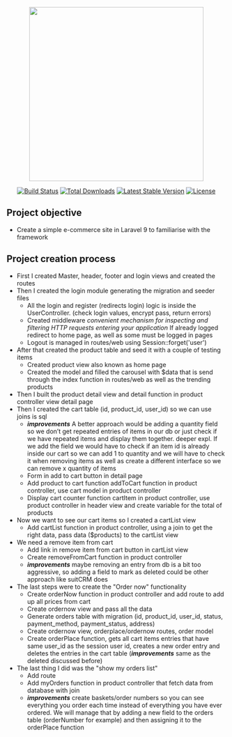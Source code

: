 <p align="center"><a href="https://laravel.com" target="_blank"><img src="https://raw.githubusercontent.com/laravel/art/master/logo-lockup/5%20SVG/2%20CMYK/1%20Full%20Color/laravel-logolockup-cmyk-red.svg" width="400"></a></p>

<p align="center">
<a href="https://travis-ci.org/laravel/framework"><img src="https://travis-ci.org/laravel/framework.svg" alt="Build Status"></a>
<a href="https://packagist.org/packages/laravel/framework"><img src="https://img.shields.io/packagist/dt/laravel/framework" alt="Total Downloads"></a>
<a href="https://packagist.org/packages/laravel/framework"><img src="https://img.shields.io/packagist/v/laravel/framework" alt="Latest Stable Version"></a>
<a href="https://packagist.org/packages/laravel/framework"><img src="https://img.shields.io/packagist/l/laravel/framework" alt="License"></a>
</p>

## Project objective
- Create a simple e-commerce site in Laravel 9 to familiarise with the framework

## Project creation process
- First I created Master, header, footer and login views and created the routes
- Then I created the login module generating the migration and seeder files
  - All the login and register (redirects login) logic is inside the UserController. (check login values, encrypt pass, return errors)
  - Created middleware *convenient mechanism for inspecting and filtering HTTP requests entering your application* If already logged redirect to home page, as well as some must be logged in pages
  - Logout is managed in routes/web using Session::forget('user')
- After that created the product table and seed it with a couple of testing items
  - Created product view also known as home page
  - Created the model and filled the carousel with $data that is send through the index function in routes/web as well as the trending products
- Then I built the product detail view and detail function in product controller view detail page
- Then I created the cart table (id, product_id, user_id) so we can use joins is sql
  - ***improvements*** A better approach would be adding a quantity field so we don’t get repeated entries of items in our db or just check if we have repeated items and display them together. deeper expl. If we add the field we would have to check if an item id is already inside our cart so we can add 1 to quantity and we will have to check it when removing items as well as create a different interface so we can remove x quantity of items 
  - Form in add to cart button in detail page 
  - Add product to cart function addToCart function in product controller, use cart model in product controller
  - Display cart counter function cartItem in product controller, use product controller in header view and create variable for the total of products
- Now we want to see our cart items so I created a cartList view
  - Add cartList function in product controller, using a join to get the right data, pass data ($products) to the cartList view
- We need a remove item from cart
  - Add link in remove item from cart button in cartList view
  - Create removeFromCart function in product controller
  - ***improvements*** maybe removing an entry from db is a bit too aggressive, so adding a field to mark as deleted could be other approach like suitCRM does
- The last steps were to create the "Order now" functionality
  - Create orderNow function in product controller and add route to add up all prices from cart
  - Create ordernow view and pass all the data
  - Generate orders table with migration (id, product_id, user_id, status, payment_method,
payment_status, address)
  - Create ordernow view, orderplace/ordernow routes, order model
  - Create orderPlace function, gets all cart items entries that have same user_id as the session user id, creates a new order entry and deletes the entries in the cart table (***improvements*** same as the deleted discussed before)
- The last thing I did was the "show my orders list"
  - Add route
  - Add myOrders function in product controller that fetch data from database with join
  - ***improvements*** create baskets/order numbers so you can see everything you order each time instead of everything you have ever ordered. We will manage that by adding a new field to the orders table (orderNumber for example) and then assigning it to the orderPlace function

